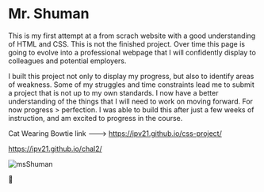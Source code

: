 # Mr. Shuman


This is my first attempt at a from scrach website with a good understanding of HTML and CSS. This is not the finished project. 
Over time this page is going to evolve into a professional webpage that I will confidently display to colleagues and potential 
employers. 

I built this project not only to display my progress, but also to identify areas of weakness. Some of my struggles and time 
constraints lead me to submit a project that is not up to my own standards. I now have a better understanding of the things 
that I will need to work on moving forward. For now progress > perfection. I was able to build this after just a few weeks
 of instruction, and am excited to progress in the course. 
 
 Cat Wearing Bowtie link ---> https://ipv21.github.io/css-project/
 
 https://ipv21.github.io/chal2/
 
 



![msShuman](https://github.com/IPv21/chal2/assets/132957361/2c7584de-e5da-476d-88b3-4e2e4f3417e7)



🦡
